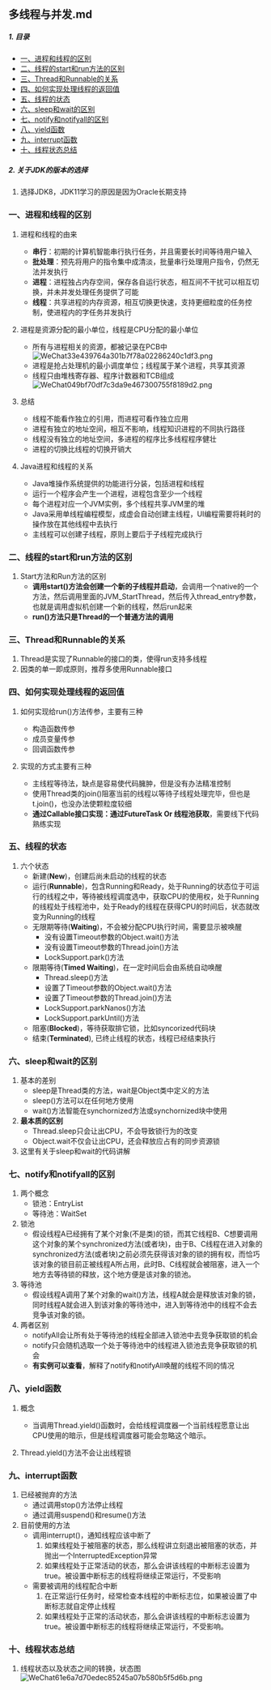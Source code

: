 ## 多线程与并发.md

##### 1. 目录
- [一、进程和线程的区别](#different)
- [二、线程的start和run方法的区别](#start)
- [三、Thread和Runnable的关系](#runnable)
- [四、如何实现处理线程的返回值](#return)
- [五、线程的状态](#status)
- [六、sleep和wait的区别](#sleep)
- [七、notify和notifyall的区别](#notify)
- [八、yield函数](#yield)
- [九、interrupt函数](#interrupt)
- [十、线程状态总结](#summarize)

##### 2. 关于JDK的版本的选择
1. 选择JDK8，JDK11学习的原因是因为Oracle长期支持


### 一、<span id="different">进程和线程的区别</span>
1. 进程和线程的由来
	* **串行**：初期的计算机智能串行执行任务，并且需要长时间等待用户输入
	* **批处理**：预先将用户的指令集中成清淡，批量串行处理用户指令，仍然无法并发执行
	* **进程**：进程独占内存空间，保存各自运行状态，相互间不干扰可以相互切换，并未并发处理任务提供了可能
	* **线程**：共享进程的内存资源，相互切换更快速，支持更细粒度的任务控制，使进程内的字任务并发执行

2. 进程是资源分配的最小单位，线程是CPU分配的最小单位
	* 所有与进程相关的资源，都被记录在PCB中<br/>![WeChat33e439764a301b7f78a02286240c1df3.png](https://i.loli.net/2019/08/20/lu3BNzv6STqoHKm.png)
	* 进程是抢占处理机的最小调度单位；线程属于某个进程，共享其资源
	* 线程只由堆栈寄存器、程序计数器和TCB组成![WeChat049bf70df7c3da9e467300755f8189d2.png](https://i.loli.net/2019/08/20/4w8QrXMlhDvLaON.png)
	
	
3. 总结
	* 线程不能看作独立的引用，而进程可看作独立应用
	* 进程有独立的地址空间，相互不影响，线程知识进程的不同执行路径
	* 线程没有独立的地址空间，多进程的程序比多线程程序健壮
	* 进程的切换比线程的切换开销大

4. Java进程和线程的关系
	* Java堆操作系统提供的功能进行分装，包括进程和线程
	* 运行一个程序会产生一个进程，进程包含至少一个线程
	* 每个进程对应一个JVM实例，多个线程共享JVM里的堆
	* Java采用单线程编程模型，成虚会自动创建主线程，UI编程需要将耗时的操作放在其他线程中去执行
	* 主线程可以创建子线程，原则上要后于子线程完成执行


### 二、<span id="start">线程的start和run方法的区别</span>
1. Start方法和Run方法的区别
	* **调用start()方法会创建一个新的子线程并启动**，会调用一个native的一个方法，然后调用里面的JVM_StartThread，然后传入thread_entry参数，也就是调用虚拟机创建一个新的线程，然后run起来
	* **run()方法只是Thread的一个普通方法的调用**



### 三、<span id="runnable">Thread和Runnable的关系</span>
1. Thread是实现了Runnable的接口的类，使得run支持多线程
2. 因类的单一即成原则，推荐多使用Runnable接口


### 四、<span id="return">如何实现处理线程的返回值</span>
1. 如何实现给run()方法传参，主要有三种
	* 构造函数传参
	* 成员变量传参
	* 回调函数传参

2. 实现的方式主要有三种
	* 主线程等待法，缺点是容易使代码臃肿，但是没有办法精准控制
	* 使用Thread类的join()阻塞当前的线程以等待子线程处理完毕，但也是t.join()，也没办法使颗粒度较细
	* **通过Callable接口实现：通过FutureTask Or 线程池获取**，需要线下代码熟练实现


### 五、<span id="status">线程的状态</span>
1. 六个状态
	* 新建(**New**)，创建后尚未启动的线程的状态
	* 运行(**Runnable**)，包含Running和Ready，处于Running的状态位于可运行的线程之中，等待被线程调度选中，获取CPU的使用权，处于Running的线程处于线程池中，处于Ready的线程在获得CPU的时间后，状态就改变为Running的线程
	* 无限期等待(**Waiting**)，不会被分配CPU执行时间，需要显示被唤醒
		* 没有设置Timeout参数的Object.wait()方法
		* 没有设置Timeout参数的Thread.join()方法
		* LockSupport.park()方法
	* 限期等待(**Timed Waiting**)，在一定时间后会由系统自动唤醒
		* Thread.sleep()方法
		* 设置了Timeout参数的Object.wait()方法
		* 设置了Timeout参数的Thread.join()方法
		* LockSupport.parkNanos()方法
		* LockSupport.parkUntil()方法
	* 阻塞(**Blocked**)，等待获取排它锁，比如syncorized代码块
	* 结束(**Terminated**), 已终止线程的状态，线程已经结束执行

### 六、<span id="sleep">sleep和wait的区别</span>
1. 基本的差别
	* sleep是Thread类的方法，wait是Object类中定义的方法
	* sleep()方法可以在任何地方使用
	* wait()方法智能在synchornized方法或synchornized块中使用
2. **最本质的区别**
	* Thread.sleep只会让出CPU，不会导致锁行为的改变
	* Object.wait不仅会让出CPU，还会释放应占有的同步资源锁
3. 这里有关于sleep和wait的代码讲解
	
	

### 七、<span id="notify">notify和notifyall的区别</span>
1. 两个概念
	* 锁池：EntryList
	* 等待池：WaitSet
2. 锁池
	* 假设线程A已经拥有了某个对象(不是类)的锁，而其它线程B、C想要调用这个对象的某个synchronized方法(或者块)，由于B、C线程在进入对象的synchronized方法(或者块)之前必须先获得该对象的锁的拥有权，而恰巧该对象的锁目前正被线程A所占用，此时B、C线程就会被阻塞，进入一个地方去等待锁的释放，这个地方便是该对象的锁池。
3. 等待池
	* 假设线程A调用了某个对象的wait()方法，线程A就会是释放该对象的锁，同时线程A就会进入到该对象的等待池中，进入到等待池中的线程不会去竞争该对象的锁。
4. 两者区别
	* notifyAll会让所有处于等待池的线程全部进入锁池中去竞争获取锁的机会
	* notify只会随机选取一个处于等待池中的线程进入锁池去竞争获取锁的机会
	* **有实例可以查看**，解释了notify和notifyAll唤醒的线程不同的情况 


### 八、<span id="yield">yield函数</span>
1. 概念
	* 当调用Thread.yield()函数时，会给线程调度器一个当前线程愿意让出CPU使用的暗示，但是线程调度器可能会忽略这个暗示。

2. Thread.yield()方法不会让出线程锁


### 九、<span id="interrupt">interrupt函数</span>
1. 已经被抛弃的方法
	* 通过调用stop()方法停止线程
	* 通过调用suspend()和resume()方法
2. 目前使用的方法
	* 调用interrupt()，通知线程应该中断了
		1. 如果线程处于被阻塞的状态，那么线程讲立刻退出被阻塞的状态，并抛出一个InterruptedException异常
		2. 如果线程处于正常活动的状态，那么会讲该线程的中断标志设置为true。被设置中断标志的线程将继续正常运行，不受影响
	* 需要被调用的线程配合中断
		1. 在正常运行任务时，经常检查本线程的中断标志位，如果被设置了中断标志就自定停止线程
		2. 如果线程处于正常的活动状态，那么会讲该线程的中断标志设置为true。被设置中断标志的线程将继续正常运行，不受影响。



### 十、<span id="summarize">线程状态总结</span>
1. 线程状态以及状态之间的转换，状态图<br/>![WeChat61e6a7d70edec85245a07b580b5f5d6b.png](https://i.loli.net/2019/08/21/5CobxP7gH1pJK2F.png)